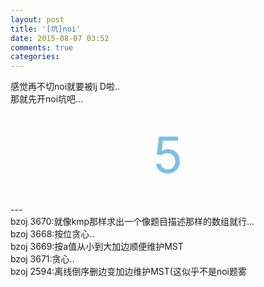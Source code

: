 ```yaml
---
layout: post
title: '[坑]noi'
date: 2015-08-07 03:52
comments: true
categories: 
---
```

感觉再不切noi就要被lj D啦..<br>
那就先开noi坑吧...<br>
<br>
<div align="center"><span style="font-size:80px;color:#7bbfea;"   >5</span></p></div>
<br>
<!--more-->
---

<br>
bzoj 3670:就像kmp那样求出一个像题目描述那样的数组就行...<br>
bzoj 3668:按位贪心..<br>
bzoj 3669:按a值从小到大加边顺便维护MST<br>
bzoj 3671:贪心..<br>
bzoj 2594:离线倒序删边变加边维护MST(这似乎不是noi题雾<br>
